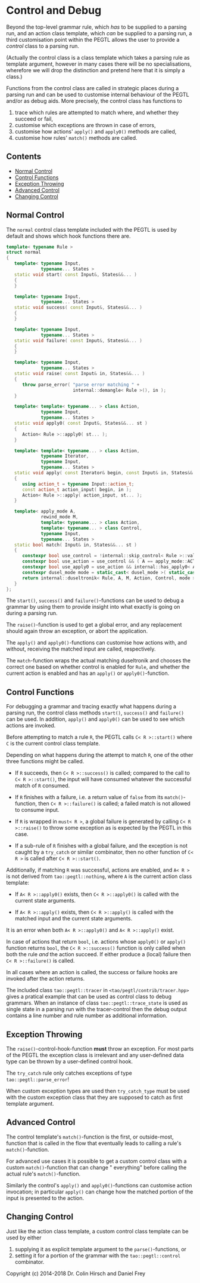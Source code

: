 # Control and Debug

Beyond the top-level grammar rule, which *has* to be supplied to a parsing run, and an action class template, which
*can* be supplied to a parsing run, a third customisation point within the PEGTL allows the user to provide a *control*
class to a parsing run.

(Actually the control class is a class template which takes a parsing rule as template argument, however in many cases
there will be no specialisations, wherefore we will drop the distinction and pretend here that it is simply a class.)

Functions from the control class are called in strategic places during a parsing run and can be used to customise
internal behaviour of the PEGTL and/or as debug aids.
More precisely, the control class has functions to

1. trace which rules are attempted to match where, and whether they succeed or fail,
1. customise which exceptions are thrown in case of errors,
3. customise how actions' `apply()` and `apply0()` methods are called,
4. customise how rules' `match()` methods are called.

## Contents

* [Normal Control](#normal-control)
* [Control Functions](#control-functions)
* [Exception Throwing](#exception-throwing)
* [Advanced Control](#advanced-control)
* [Changing Control](#changing-control)

## Normal Control

The `normal` control class template included with the PEGTL is used by default and shows which hook functions there are.

```c++
template< typename Rule >
struct normal
{
   template< typename Input,
             typename... States >
   static void start( const Input&, States&&... )
   {
   }

   template< typename Input,
             typename... States >
   static void success( const Input&, States&&... )
   {
   }

   template< typename Input,
             typename... States >
   static void failure( const Input&, States&&... )
   {
   }

   template< typename Input,
             typename... States >
   static void raise( const Input& in, States&&... )
   {
      throw parse_error( "parse error matching " +
                         internal::demangle< Rule >(), in );
   }

   template< template< typename... > class Action,
             typename Input,
             typename... States >
   static void apply0( const Input&, States&&... st )
   {
      Action< Rule >::apply0( st... );
   }

   template< template< typename... > class Action,
             typename Iterator,
             typename Input,
             typename... States >
   static void apply( const Iterator& begin, const Input& in, States&&... st )
   {
      using action_t = typename Input::action_t;
      const action_t action_input( begin, in );
      Action< Rule >::apply( action_input, st... );
   }

   template< apply_mode A,
             rewind_mode M,
             template< typename... > class Action,
             template< typename... > class Control,
             typename Input,
             typename... States >
   static bool match( Input& in, States&&... st )
   {
      constexpr bool use_control = !internal::skip_control< Rule >::value;
      constexpr bool use_action = use_control && ( A == apply_mode::ACTION ) && ( !is_nothing< Action, Rule >::value );
      constexpr bool use_apply0 = use_action && internal::has_apply0< Action< Rule >, internal::type_list< States... > >::value;
      constexpr dusel_mode mode = static_cast< dusel_mode >( static_cast< char >( use_control ) + static_cast< char >( use_action ) + static_cast< char >( use_apply0 ) );
      return internal::duseltronik< Rule, A, M, Action, Control, mode >::match( in, st... );
   }
};
```

The `start()`, `success()` and `failure()`-functions can be used to debug a grammar by using them to provide insight
into what exactly is going on during a parsing run.

The `raise()`-function is used to get a global error, and any replacement should again throw an exception, or
abort the
application.

The `apply()` and `apply0()`-functions can customise how actions with, and without, receiving the matched input are
called, respectively.

The `match`-function wraps the actual matching duseltronik and chooses the correct one based on whether control is
enabled for `Rule`, and whether the current action is enabled and has an `apply()` or `apply0()`-function.

## Control Functions

For debugging a grammar and tracing exactly what happens during a parsing run, the control class
methods `start()`, `success()` and `failure()` can be used.
In addition, `apply()` and `apply0()` can be used to see which actions are invoked.

Before attempting to match a rule `R`, the PEGTL calls `C< R >::start()` where `C` is the current control class
template.

Depending on what happens during the attempt to match `R`, one of the other three functions might be called.

- If `R` succeeds, then `C< R >::success()` is called; compared to the call to `C< R >::start()`, the input will have
  consumed whatever the successful match of `R` consumed.

- If `R` finishes with a failure, i.e. a return value of `false` from its `match()`-function, then `C< R >::failure()`
  is called; a failed match is not allowed to consume input.

- If `R` is wrapped in `must< R >`, a global failure is generated by calling `C< R >::raise()` to throw some exception
  as is expected by the PEGTL in this case.

- If a sub-rule of `R` finishes with a global failure, and the exception is not caught by a `try_catch` or similar
  combinator, then no other function of `C< R >` is called after `C< R >::start()`.

Additionally, if matching `R` was successful, actions are enabled, and `A< R >` is not derived
from `tao::pegtl::nothing`, where `A` is the current action class template:

- If `A< R >::apply0()` exists, then `C< R >::apply0()` is called with the current state arguments.

- If `A< R >::apply()` exists, then `C< R >::apply()` is called with the matched input and the current state arguments.

It is an error when both `A< R >::apply0()` and `A< R >::apply()` exist.

In case of actions that return `bool`, i.e. actions whose `apply0()` or `apply()` function returns `bool`,
the `C< R >::success()` function is only called when both the rule *and* the action succeed.
If either produce a (local) failure then `C< R >::failure()` is called.

In all cases where an action is called, the success or failure hooks are invoked after the action returns.

The included class `tao::pegtl::tracer` in `<tao/pegtl/contrib/tracer.hpp>` gives a pratical example that can be used as
control class to debug grammars.
When an instance of class `tao::pegtl::trace_state` is used as single state in a parsing run with the tracer-control
then the debug output contains a line number and rule number as additional information.

## Exception Throwing

The `raise()`-control-hook-function **must** throw an exception.
For most parts of the PEGTL the exception class is irrelevant and any user-defined data type can be thrown by a
user-defined control hook.

The `try_catch` rule only catches exceptions of type `tao::pegtl::parse_error`!

When custom exception types are used then `try_catch_type` must be used with the custom exception class that they are
supposed to catch as first template argument.

## Advanced Control

The control template's `match()`-function is the first, or outside-most, function that is called in the flow that
eventually leads to calling a rule's `match()`-function.

For advanced use cases it is possible to get a custom control class with a custom `match()`-function that can
change "
everything" before calling the actual rule's `match()`-function.

Similarly the control's `apply()` and `apply0()`-functions can customise action invocation; in particular `apply()` can
change how the matched portion of the input is presented to the action.

## Changing Control

Just like the action class template, a custom control class template can be used by either

1. supplying it as explicit template argument to the `parse()`-functions, or
2. setting it for a portion of the grammar with the `tao::pegtl::control` combinator.

Copyright (c) 2014-2018 Dr. Colin Hirsch and Daniel Frey
